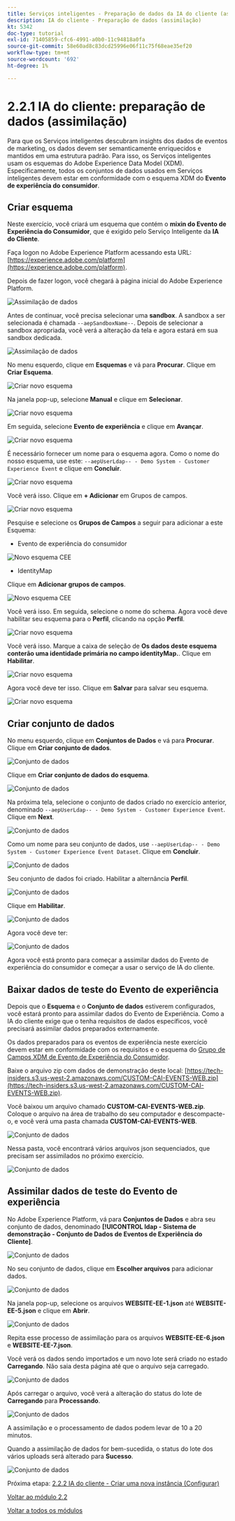 ```yaml
---
title: Serviços inteligentes - Preparação de dados da IA do cliente (assimilação)
description: IA do cliente - Preparação de dados (assimilação)
kt: 5342
doc-type: tutorial
exl-id: 71405859-cfc6-4991-a0b0-11c94818a0fa
source-git-commit: 58e60ad8c83dcd25996e06f11c75f68eae35ef20
workflow-type: tm+mt
source-wordcount: '692'
ht-degree: 1%

---
```


# 2.2.1 IA do cliente: preparação de dados (assimilação)

Para que os Serviços inteligentes descubram insights dos dados de eventos de marketing, os dados devem ser semanticamente enriquecidos e mantidos em uma estrutura padrão. Para isso, os Serviços inteligentes usam os esquemas do Adobe Experience Data Model (XDM).
Especificamente, todos os conjuntos de dados usados em Serviços inteligentes devem estar em conformidade com o esquema XDM do **Evento de experiência do consumidor**.

## Criar esquema

Neste exercício, você criará um esquema que contém o **mixin do Evento de Experiência do Consumidor**, que é exigido pelo Serviço Inteligente da **IA do Cliente**.

Faça logon no Adobe Experience Platform acessando esta URL: [https://experience.adobe.com/platform](https://experience.adobe.com/platform).

Depois de fazer logon, você chegará à página inicial do Adobe Experience Platform.

![Assimilação de dados](../../datacollection/module1.2/images/home.png)

Antes de continuar, você precisa selecionar uma **sandbox**. A sandbox a ser selecionada é chamada ``--aepSandboxName--``. Depois de selecionar a sandbox apropriada, você verá a alteração da tela e agora estará em sua sandbox dedicada.

![Assimilação de dados](../../datacollection/module1.2/images/sb1.png)

No menu esquerdo, clique em **Esquemas** e vá para **Procurar**. Clique em **Criar Esquema**.

![Criar novo esquema](./images/createschemabutton.png)

Na janela pop-up, selecione **Manual** e clique em **Selecionar**.

![Criar novo esquema](./images/schmanual.png)

Em seguida, selecione **Evento de experiência** e clique em **Avançar**.

![Criar novo esquema](./images/xdmee.png)

É necessário fornecer um nome para o esquema agora. Como o nome do nosso esquema, use este: `--aepUserLdap-- - Demo System - Customer Experience Event` e clique em **Concluir**.

![Criar novo esquema](./images/schname.png)

Você verá isso. Clique em **+ Adicionar** em Grupos de campos.

![Criar novo esquema](./images/xdmee1.png)

Pesquise e selecione os **Grupos de Campos** a seguir para adicionar a este Esquema:

- Evento de experiência do consumidor

![Novo esquema CEE](./images/cee1.png)

- IdentityMap

Clique em **Adicionar grupos de campos**.

![Novo esquema CEE](./images/cee2.png)

Você verá isso. Em seguida, selecione o nome do schema. Agora você deve habilitar seu esquema para o **Perfil**, clicando na opção **Perfil**.

![Criar novo esquema](./images/xdmee3.png)

Você verá isso. Marque a caixa de seleção de **Os dados deste esquema conterão uma identidade primária no campo identityMap.**. Clique em **Habilitar**.

![Criar novo esquema](./images/xdmee4.png)

Agora você deve ter isso. Clique em **Salvar** para salvar seu esquema.

![Criar novo esquema](./images/xdmee5.png)

## Criar conjunto de dados

No menu esquerdo, clique em **Conjuntos de Dados** e vá para **Procurar**. Clique em **Criar conjunto de dados**.

![Conjunto de dados](./images/createds.png)

Clique em **Criar conjunto de dados do esquema**.

![Conjunto de dados](./images/createdatasetfromschema.png)

Na próxima tela, selecione o conjunto de dados criado no exercício anterior, denominado `--aepUserLdap-- - Demo System - Customer Experience Event`. Clique em **Next**.

![Conjunto de dados](./images/createds1.png)

Como um nome para seu conjunto de dados, use `--aepUserLdap-- - Demo System - Customer Experience Event Dataset`. Clique em **Concluir**.

![Conjunto de dados](./images/createds2.png)

Seu conjunto de dados foi criado. Habilitar a alternância **Perfil**.

![Conjunto de dados](./images/createds3.png)

Clique em **Habilitar**.

![Conjunto de dados](./images/createds4.png)

Agora você deve ter:

![Conjunto de dados](./images/createds5.png)

Agora você está pronto para começar a assimilar dados do Evento de experiência do consumidor e começar a usar o serviço de IA do cliente.

## Baixar dados de teste do Evento de experiência

Depois que o **Esquema** e o **Conjunto de dados** estiverem configurados, você estará pronto para assimilar dados do Evento de Experiência. Como a IA do cliente exige que o tenha requisitos de dados específicos, você precisará assimilar dados preparados externamente.

Os dados preparados para os eventos de experiência neste exercício devem estar em conformidade com os requisitos e o esquema do [Grupo de Campos XDM de Evento de Experiência do Consumidor](https://github.com/adobe/xdm/blob/797cf4930d5a80799a095256302675b1362c9a15/docs/reference/context/experienceevent-consumer.schema.md).

Baixe o arquivo zip com dados de demonstração deste local: [https://tech-insiders.s3.us-west-2.amazonaws.com/CUSTOM-CAI-EVENTS-WEB.zip](https://tech-insiders.s3.us-west-2.amazonaws.com/CUSTOM-CAI-EVENTS-WEB.zip).

Você baixou um arquivo chamado **CUSTOM-CAI-EVENTS-WEB.zip**. Coloque o arquivo na área de trabalho do seu computador e descompacte-o, e você verá uma pasta chamada **CUSTOM-CAI-EVENTS-WEB**.

![Conjunto de dados](./images/ingest.png)

Nessa pasta, você encontrará vários arquivos json sequenciados, que precisam ser assimilados no próximo exercício.

![Conjunto de dados](./images/ingest1a.png)

## Assimilar dados de teste do Evento de experiência

No Adobe Experience Platform, vá para **Conjuntos de Dados** e abra seu conjunto de dados, denominado **[!UICONTROL ldap - Sistema de demonstração - Conjunto de Dados de Eventos de Experiência do Cliente]**.

![Conjunto de dados](./images/ingest1.png)

No seu conjunto de dados, clique em **Escolher arquivos** para adicionar dados.

![Conjunto de dados](./images/ingest2.png)

Na janela pop-up, selecione os arquivos **WEBSITE-EE-1.json** até **WEBSITE-EE-5.json** e clique em **Abrir**.

![Conjunto de dados](./images/ingest3.png)

Repita esse processo de assimilação para os arquivos **WEBSITE-EE-6.json** e **WEBSITE-EE-7.json**.

Você verá os dados sendo importados e um novo lote será criado no estado **Carregando**. Não saia desta página até que o arquivo seja carregado.

![Conjunto de dados](./images/ingest4.png)

Após carregar o arquivo, você verá a alteração do status do lote de **Carregando** para **Processando**.

![Conjunto de dados](./images/ingest5.png)

A assimilação e o processamento de dados podem levar de 10 a 20 minutos.

Quando a assimilação de dados for bem-sucedida, o status do lote dos vários uploads será alterado para **Sucesso**.

![Conjunto de dados](./images/ingest7.png)

Próxima etapa: [2.2.2 IA do cliente - Criar uma nova instância (Configurar)](./ex2.md)

[Voltar ao módulo 2.2](./intelligent-services.md)

[Voltar a todos os módulos](./../../../overview.md)
